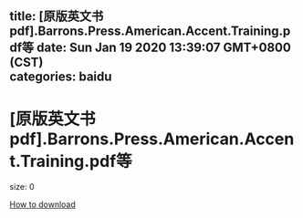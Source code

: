 
title: [原版英文书pdf].Barrons.Press.American.Accent.Training.pdf等
date: Sun Jan 19 2020 13:39:07 GMT+0800 (CST)    
categories: baidu
---

# [原版英文书pdf].Barrons.Press.American.Accent.Training.pdf等
size: 0
 
 

[How to download](https://bpcam.bemobtrk.com/go/2ceec3aa-1ca2-46d6-b9ff-aaa5c184517c?jno=2032)